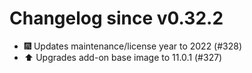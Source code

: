 # Changelog since v0.32.2
- 🎆 Updates maintenance/license year to 2022 (#328) 
- ⬆️ Upgrades add-on base image to 11.0.1 (#327) 
